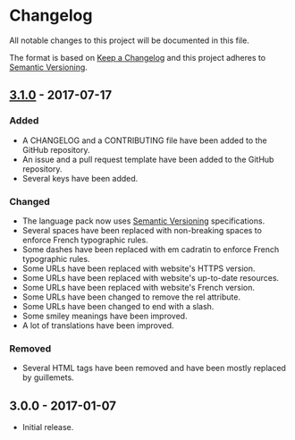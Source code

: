 # Changelog

All notable changes to this project will be documented in this file.

The format is based on [Keep a Changelog](http://keepachangelog.com/en/1.0.0/) and this project adheres to [Semantic Versioning](http://semver.org/spec/v2.0.0.html).

## [3.1.0](https://github.com/milescellar/phpbb-language-fr/compare/v3.0.0...v3.1.0) - 2017-07-17

### Added

- A CHANGELOG and a CONTRIBUTING file have been added to the GitHub repository.
- An issue and a pull request template have been added to the GitHub repository.
- Several keys have been added.

### Changed

- The language pack now uses [Semantic Versioning](http://semver.org/) specifications.
- Several spaces have been replaced with non-breaking spaces to enforce French typographic rules.
- Some dashes have been replaced with em cadratin to enforce French typographic rules.
- Some URLs have been replaced with website's HTTPS version.
- Some URLs have been replaced with website's up-to-date resources.
- Some URLs have been replaced with website's French version.
- Some URLs have been changed to remove the rel attribute.
- Some URLs have been changed to end with a slash.
- Some smiley meanings have been improved.
- A lot of translations have been improved.

### Removed

- Several HTML tags have been removed and have been mostly replaced by guillemets.

## 3.0.0 - 2017-01-07

- Initial release.
